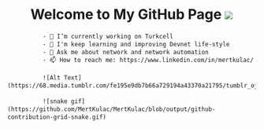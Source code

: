 <h1 align="center">
  Welcome to My GitHub Page
  <img src="https://media.giphy.com/media/hvRJCLFzcasrR4ia7z/giphy.gif" width="28">
</h1>

              - 🔭 I’m currently working on Turkcell
              - 🌱 I'm keep learning and improving Devnet life-style
              - 💬 Ask me about network and network automation
              - 📫 How to reach me: https://www.linkedin.com/in/mertkulac/

              ![Alt Text](https://68.media.tumblr.com/fe195e9db7b66a729194a43370a21795/tumblr_oja6h1f90C1rzss56o1_500.gif)

              ![snake gif](https://github.com/MertKulac/MertKulac/blob/output/github-contribution-grid-snake.gif)

